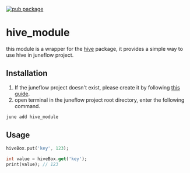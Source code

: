 [![pub package](https://img.shields.io/pub/v/hive_module.svg)](https://pub.dartlang.org/packages/hive_module)

# hive_module
this module is a wrapper for the [hive](https://pub.dev/packages/hive) package, it provides a simple way to use hive in juneflow project.

##  Installation
1. If the juneflow project doesn't exist, please create it by following [this guide](https://doc.juneflow.org/get-started).
2. open terminal in the juneflow project root directory, enter the following command.
 ```bash
 june add hive_module
 ```

## Usage
```dart
hiveBox.put('key', 123);

int value = hiveBox.get('key');
print(value); // 123
```